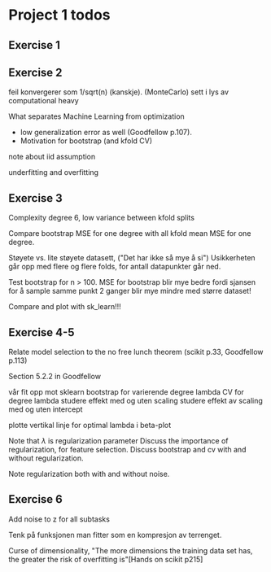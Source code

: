 # Project 1 todos


## Exercise 1

## Exercise 2
feil konvergerer som 1/sqrt(n) (kanskje). (MonteCarlo)
sett i lys av computational heavy

What separates Machine Learning from optimization
- low generalization error as well (Goodfellow p.107).
- Motivation for bootstrap (and kfold CV)

note about iid assumption

underfitting and overfitting

## Exercise 3

Complexity degree 6, low variance between kfold splits

Compare bootstrap MSE for one degree with all kfold mean MSE for one degree.

Støyete vs. lite støyete datasett, ("Det har ikke så mye å si")
Usikkerheten går opp med flere og flere folds, for antall datapunkter går ned. 

Test bootstrap for n > 100. MSE for bootstrap blir mye bedre fordi sjansen for å sample samme punkt 2 
ganger blir mye mindre med større dataset! 

Compare and plot with sk_learn!!!


## Exercise 4-5
Relate model selection to the no free lunch theorem
(scikit p.33, Goodfellow p.113)

Section 5.2.2 in Goodfellow

vår fit opp mot sklearn
bootstrap for varierende degree lambda
CV for degree lambda
studere effekt med og uten scaling
studere effekt av scaling med og uten intercept

plotte vertikal linje for optimal lambda i beta-plot

Note that $\lambda$ is regularization parameter
Discuss the importance of regularization, for feature selection. 
Discuss bootstrap and cv with and without regularization.

Note regularization both with and without noise.

## Exercise 6
Add noise to z for all subtasks

Tenk på funksjonen man fitter som en kompresjon av terrenget. 

Curse of dimensionality, "The more dimensions the training data set has, the greater the risk of overfitting is"[Hands on scikit p215]